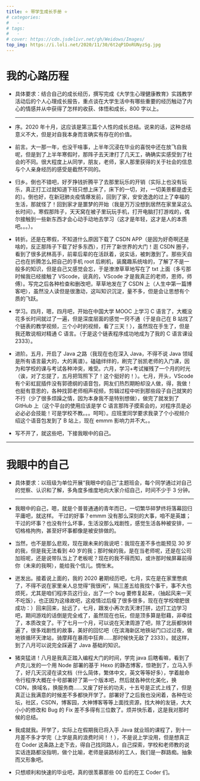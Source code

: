 ```yaml
---
title: ⭐ 带学生成长手册 ⭐
# categories:
#   -
# tags:
#   -
# cover: https://cdn.jsdelivr.net/gh/Weidows/Images/
top_img: https://i.loli.net/2020/11/30/6t2qP1DoRUNyzSg.jpg
---
```


<!--
 * @Author: Weidows
 * @Date: 2020-11-13 00:11:56
 * @LastEditors: Weidows
 * @LastEditTime: 2020-11-30 21:57:19
 * @FilePath: \Weidowsd:\Game\Demo\Github\Blog\source\gallery_data\个人\成长手册.md
 * @Description:
-->

# 我的心路历程

- 具体要求：结合自己的成长经历，撰写完成《大学生心理健康教育》实践教学活动后的个人心理成长报告，重点谈在大学生活中有哪些重要的经历触动了内心的情感并从中获得了怎样的收获、体悟和成长，800 字以上。

  ***

- 序。2020 年十月，这应该是第三篇个人性的成长总结。说来的话，这种总结意义不大，但是对自我本身而言确实有存在的价值。
- 前言。大一那一年，也没干啥事，上半年沉浸在毕业的喜悦中还在放飞自我呢，但是到了上半年寒假时，那阵子去天津打了几天工，确确实实感受到了社会的不同。很大程度上从同学，朋友，老师，家人那里获得的关于社会的信息与个人亲身经历的感受是截然不同的。
- 归乡。倒也不错吧，好歹挣钱折腾平了去那里玩乐的开销（实际上也没有玩乐，真正打工过就知道下班只想上床了，床下的一切，对，一切美景都是虚无的）。倒也好，在新冠肺炎疫情爆发前，回到了家，安安逸逸的过上了幸福的生活，那就怪了！回到家才是噩梦的开始（我是万万没想到居然在家里呆这么长时间）。寒假那阵子，天天窝在被子里玩玩手机，打开电脑打打游戏的，偶尔接触到一些新东西才会心动手动地去学习（这才是年轻，这才是人的本质吧。。。）。
- 转折。还是在寒假，不知道什么原因下载了 CSDN APP（是因为好奇啊还是啥的，反正那阵子下载了好多东西），打开了新世界的大门！逛 CSDN 圈子，看到了很多武林高手，前辈后辈的在活跃着，说实话，被刺激到了。那些天自己也在折腾怎么把自己的手机 root 后刷机，装魔趣系统啥的，了解了不是一般多的知识，但是自己又感觉会忘，于是潦潦草草地写在了 txt 上面（多亏那时候我已经接触了 VScode，说真的，VScode 才是我真正的老师，恩师，师傅）。写完之后各种检查和删改吧，草草地发在了 CSDN 上（人生中第一篇博客吧），虽然没人读但是很激动，这叫知识沉淀，量不多，但是会让思想有个质的飞跃。
- 学习。四月，嗯，四月吧，开始在中国大学 MOOC 上学习 C 语言了，大概没花多长时间就过了一遍，但是深度层面的感觉一窍不通（于是自己在 B 站找了个链表的教学视频，三个小时的视频，看了三天！），虽然现在手生了，但是我还敢说相对精通 C 语言。（于是这个链表程序成功地成为了我的 C 语言课设 2333）。
- 进阶。五月，开启了 Java 之路（我现在也在深入 Java，不得不说 Java 领域是所有语言最大的，大的离谱）。磕磕绊绊的，刷完了翁凯老师的入门课，因为和学校的课与考试各种冲突，难受。六月，学习+考试摧残了一个月的时光（诶，对了忘提了，五月把驾照下了！这个挺好的！）。七月，开头，VScode 有个彩虹屁插件没有郭德纲的语音包，网友们热烈期盼却没人做，得，我做！也挺有意思的，各种找郭老师相声视频，剪辑过程中听到那些段子自己就笑的不行（少了很多烦躁之情，因为本身我不是特别想做），做完了就发到了 GitHub 上（这个平台的使用应该是学 C 语言那阵子摸索会的，对程序员是必必必必会技能！可是学校不教。。。呵呵）。应班里同学要求我录了个小视频介绍这个语音包发到了 B 站上，现在 emmm 影响力并不大。。
- 写不开了，就这些吧，下接我眼中的自己。

---

# 我眼中的自己

- 具体要求：以班级为单位开展“我眼中的自己”主题班会，每个同学通过对自己的觉察、认识和了解，多角度多维度地向大家介绍自己，时间不少于 3 分钟。

  ***

- 我眼中的自己，嗯，就是个普普通通的青年而已，一切繁华碎梦终将落幕回归平庸吧，就这样。
  干过的好事？emmm 没有那么深刻的大事，咱不是英雄；干过的坏事？也没有什么坏事，生活没那么戏剧性，感觉生活各种被安排，一切格格拘拘，甚至好坏事都像是被安排做的。
- 当然，也不是那么悲观，现在跟未来的我说吧：我现在差不多也能预见 30 岁的我，但是我无法看到 40 岁的我；那时候的我，是在当老师呢，还是在公司加班呢，还是说带队当上了老板呢？现在的我不得而知，或许那时候屏幕前得你（未来的我啊），能给我个信儿。惆怅末。
- 迸发出。接着说上面的，我的 2020 暑期经历吧，七月，实在是在家里憋疯了，不得不说在家里亲人总觉得“我很闲”，隔三差五给我找个事干，事不大也烦死，尤其是咱们程序员这行业，出了一个 bug 要修复起来，（抽起风来一天不吃饭），也正因为这缘故吧，这疫情过后瘦了很多很多，现在在学校增肥很成功：）回来回来，扯远了，七月，跟发小再次去天津打拼，边打工边学习吧，期间游戏的话倒是完全戒了，虽然现在也玩，但是顶多算是慰藉，非牵挂了，本质改变了。干了七月一个月，可以说在天津周游了吧，除了北辰都快转遍了，很多戏剧性的故事，美好的回忆吧（在滨海新区地铁站门口过过夜，做地铁循环天津站，骑摩拜在暴雨中狂奔……那时候快无敌了 2333）。就这样，到了八月可以说完全踩遍了 Java 基础的知识。
- 猪突猛进！八月是我真正踏入编程大门的时间，学完 java 后瞎看嘛，看到了卢克儿发的一个用 Node 部署的基于 Hexo 的静态博客，惊艳到了，立马入手了，好几天沉浸在读文档（什么简体，繁体中文，英文等等好多），学着敲命令行程序大概在十号部署好了第一个版本吧，然后就各种优化美化，换 CDN，换域名，换服务商……又废了好长的功夫，十五号是正式上线了，但是真正让我满意的时候差不多都快开学了。部署好了之后我也没闲着，各种在论坛，社区，CSDN，博客园，大神博客等等上面找资源，找大神的友链，大大小小的修改和 Bug 的 Fix 差不多得有三位数了。烦并快乐着，这是我对那时候的总结。
- 我成就我。开学了，实际上在假期我已将入手 Java 就业班的课程了，到十一月差不多才学完（上学是真的浪费时间！！），不是说上学没用，但是想真正在 Coder 这条路上走下去，得自己找同路人，自己探索，学校和老师教的说实话连路都没指明，做个比喻，老师是装路标的工人，我们是一群路痴。抽象而又形象吧。
- 只想顺利和快速的毕业吧，真的很羡慕那些 00 后的在工 Coder 们。
